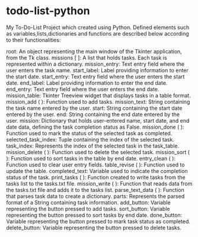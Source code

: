 # todo-list-python
 My To-Do-List Project which created using Python. Defined elements such as variables,lists,dictionaries and functions are described below according to their functionalities:

root: An object representing the main window of the Tkinter application, from the Tk class.
missions [ ]: A list that holds tasks. Each task is represented within a dictionary.
mission_entry: Text entry field where the user enters the task name.
start_label: Label providing information to enter the start date.
start_entry: Text entry field where the user enters the start date.
end_label: Label providing information to enter the end date.
end_entry: Text entry field where the user enters the end date.
mission_table: Tkinter Treeview widget that displays tasks in a table format.
mission_add ( ): Function used to add tasks.
    mission_text: String containing the task name entered by the user.
    start: String containing the start date entered by the user.
    end: String containing the end date entered by the user.
mission: Dictionary that holds user-entered name, start date, and end date data, defining the task completion status as False.
mission_done ( ): Function used to mark the status of the selected task as completed.
    selected_task_index: Tuple containing the index of the selected task.
task_index: Represents the index of the selected task in the task_table.
mission_delete ( ): Function used to delete the selected task.
mission_sort ( ): Function used to sort tasks in the table by end date.
entry_clean ( ): Function used to clear user entry fields.
table_revise ( ): Function used to update the table.
completed_text: Variable used to indicate the completion status of the task.
print_tasks ( ): Function created to write tasks from the tasks list to the tasks.txt file.
mission_write ( ): Function that reads data from the tasks.txt file and adds it to the tasks list.
parse_text_data ( ): Function that parses task data to create a dictionary.
    parts: Represents the parsed format of a String containing task information.
add_button: Variable representing the button pressed to add tasks.
sort_button: Variable representing the button pressed to sort tasks by end date.
done_button: Variable representing the button pressed to mark task status as completed.
delete_button: Variable representing the button pressed to delete tasks.
